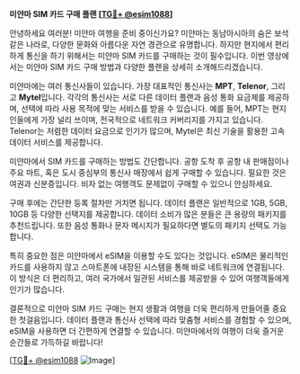 **미얀마 SIM 카드 구매 플랜 [[TG💪+ @esim1088](https://t.me/s/esim1088)]**

안녕하세요 여러분! 미얀마 여행을 준비 중이신가요? 미얀마는 동남아시아의 숨은 보석 같은 나라로, 다양한 문화와 아름다운 자연 경관으로 유명합니다. 하지만 현지에서 편리하게 통신을 하기 위해서는 미얀마 SIM 카드를 구매하는 것이 필수입니다. 이번 영상에서는 미얀마 SIM 카드 구매 방법과 다양한 플랜을 상세히 소개해드리겠습니다.

미얀마에는 여러 통신사들이 있습니다. 가장 대표적인 통신사는 **MPT**, **Telenor**, 그리고 **Mytel**입니다. 각각의 통신사는 서로 다른 데이터 플랜과 음성 통화 요금제를 제공하며, 선택에 따라 사용 목적에 맞는 서비스를 받을 수 있습니다. 예를 들어, MPT는 현지인들에게 가장 널리 쓰이며, 전국적으로 네트워크 커버리지를 가지고 있습니다. Telenor는 저렴한 데이터 요금으로 인기가 많으며, Mytel은 최신 기술을 활용한 고속 데이터 서비스를 제공합니다.

미얀마에서 SIM 카드를 구매하는 방법도 간단합니다. 공항 도착 후 공항 내 판매점이나 주요 마트, 혹은 도시 중심부의 통신사 매장에서 쉽게 구매할 수 있습니다. 필요한 것은 여권과 신분증입니다. 비자 없는 여행객도 문제없이 구매할 수 있으니 안심하세요.

구매 후에는 간단한 등록 절차만 거치면 됩니다. 데이터 플랜은 일반적으로 1GB, 5GB, 10GB 등 다양한 선택지를 제공합니다. 데이터 소비가 많은 분들은 큰 용량의 패키지를 추천드립니다. 또한 음성 통화나 문자 메시지가 필요하다면 별도의 패키지 선택도 가능합니다.

특히 중요한 점은 미얀마에서 eSIM을 이용할 수도 있다는 것입니다. eSIM은 물리적인 카드를 사용하지 않고 스마트폰에 내장된 시스템을 통해 바로 네트워크에 연결됩니다. 이 방식은 더 편리하고, 여러 국가에서 일관된 서비스를 제공받을 수 있어 여행객들에게 인기가 많습니다.

결론적으로 미얀마 SIM 카드 구매는 현지 생활과 여행을 더욱 편리하게 만들어줄 중요한 첫걸음입니다. 데이터 플랜과 통신사 선택에 따라 맞춤형 서비스를 경험할 수 있으며, eSIM을 사용하면 더 간편하게 연결할 수 있습니다. 미얀마에서의 여행이 더욱 즐거운 순간들로 가득하길 바랍니다!

[[TG💪+ @esim1088](https://t.me/s/esim1088) ![Image](https://i.postimg.cc/Y0z9fWf4/image.png)]